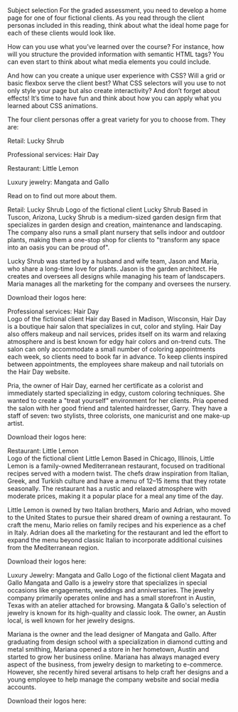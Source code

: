 Subject selection
For the graded assessment, you need to develop a home page for one of four fictional clients. As you read through the client personas included in this reading, think about what the ideal home page for each of these clients would look like.   

How can you use what you’ve learned over the course? For instance, how will you structure the provided information with semantic HTML tags? You can even start to think about what media elements you could include.   

And how can you create a unique user experience with CSS? Will a grid or basic flexbox serve the client best? What CSS selectors will you use to not only style your page but also create interactivity? And don’t forget about effects! It’s time to have fun and think about how you can apply what you learned about CSS animations.   

The four client personas offer a great variety for you to choose from. They are:  

Retail: Lucky Shrub  

Professional services: Hair Day  

Restaurant: Little Lemon  

Luxury jewelry: Mangata and Gallo

Read on to find out more about them.

    

Retail: Lucky Shrub
Logo of the fictional client Lucky Shrub
Based in Tuscon, Arizona, Lucky Shrub is a medium-sized garden design firm that specializes in garden design and creation, maintenance and landscaping. The company also runs a small plant nursery that sells indoor and outdoor plants, making them a one-stop shop for clients to "transform any space into an oasis you can be proud of".

Lucky Shrub was started by a husband and wife team, Jason and Maria, who share a long-time love for plants. Jason is the garden architect. He creates and oversees all designs while managing his team of landscapers. Maria manages all the marketing for the company and oversees the nursery.

Download their logos here:


  Professional services: Hair Day  
Logo of the fictional client Hair day
Based in Madison, Wisconsin, Hair Day is a boutique hair salon that specializes in cut, color and styling. Hair Day also offers makeup and nail services, prides itself on its warm and relaxing atmosphere and is best known for edgy hair colors and on-trend cuts. The salon can only accommodate a small number of coloring appointments each week, so clients need to book far in advance. To keep clients inspired between appointments, the employees share makeup and nail tutorials on the Hair Day website. 

Pria, the owner of Hair Day, earned her certificate as a colorist and immediately started specializing in edgy, custom coloring techniques. She wanted to create a "treat yourself" environment for her clients. Pria opened the salon with her good friend and talented hairdresser, Garry. They have a staff of seven: two stylists, three colorists, one manicurist and one make-up artist.

Download their logos here:


Restaurant: Little Lemon  
Logo of the fictional client Little Lemon
Based in Chicago, Illinois, Little Lemon is a family-owned Mediterranean restaurant, focused on traditional recipes served with a modern twist. The chefs draw inspiration from Italian, Greek, and Turkish culture and have a menu of 12–15 items that they rotate seasonally. The restaurant has a rustic and relaxed atmosphere with moderate prices, making it a popular place for a meal any time of the day.

Little Lemon is owned by two Italian brothers, Mario and Adrian, who moved to the United States to pursue their shared dream of owning a restaurant. To craft the menu, Mario relies on family recipes and his experience as a chef in Italy. Adrian does all the marketing for the restaurant and led the effort to expand the menu beyond classic Italian to incorporate additional cuisines from the Mediterranean region.

Download their logos here:


Luxury Jewelry: Mangata and Gallo
Logo of the fictional client Magata and Gallo
Mangata and Gallo is a jewelry store that specializes in special occasions like engagements, weddings and anniversaries. The jewelry company primarily operates online and has a small storefront in Austin, Texas with an atelier attached for browsing. Mangata & Gallo's selection of jewelry is known for its high-quality and classic look. The owner, an Austin local, is well known for her jewelry designs.  

Mariana is the owner and the lead designer of Mangata and Gallo. After graduating from design school with a specialization in diamond cutting and metal smithing, Mariana opened a store in her hometown, Austin and started to grow her business online. Mariana has always managed every aspect of the business, from jewelry design to marketing to e-commerce. However, she recently hired several artisans to help craft her designs and a young employee to help manage the company website and social media accounts.

Download their logos here: